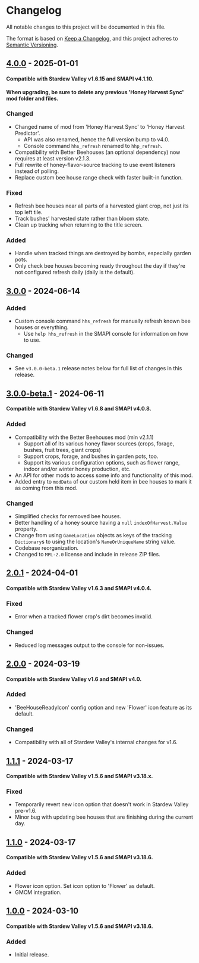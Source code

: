 # Changelog

All notable changes to this project will be documented in this file.

The format is based on [Keep a Changelog](https://keepachangelog.com/en/1.1.0/),
and this project adheres to [Semantic Versioning](https://semver.org/spec/v2.0.0.html).

## [4.0.0] - 2025-01-01
#### Compatible with Stardew Valley v1.6.15 and SMAPI v4.1.10.

**When upgrading, be sure to delete any previous 'Honey Harvest Sync' mod folder and files.**

### Changed
- Changed name of mod from 'Honey Harvest Sync' to 'Honey Harvest Predictor'.
	- API was also renamed, hence the full version bump to v4.0.
	- Console command `hhs_refresh` renamed to `hhp_refresh`.
- Compatibility with Better Beehouses (an optional dependency) now requires at least version v2.1.3.
- Full rewrite of honey-flavor-source tracking to use event listeners instead of polling.
- Replace custom bee house range check with faster built-in function.

### Fixed
- Refresh bee houses near all parts of a harvested giant crop, not just its top left tile.
- Track bushes' harvested state rather than bloom state.
- Clean up tracking when returning to the title screen.

### Added
- Handle when tracked things are destroyed by bombs, especially garden pots.
- Only check bee houses becoming ready throughout the day if they're not configured refresh daily (daily is the default).


## [3.0.0] - 2024-06-14

### Added
- Custom console command `hhs_refresh` for manually refresh known bee houses or everything.
	- Use `help hhs_refresh` in the SMAPI console for information on how to use.

### Changed
- See `v3.0.0-beta.1` release notes below for full list of changes in this release.


## [3.0.0-beta.1] - 2024-06-11
#### Compatible with Stardew Valley v1.6.8 and SMAPI v4.0.8.

### Added
- Compatibility with the Better Beehouses mod (min v2.1.1)
	- Support all of its various honey flavor sources (crops, forage, bushes, fruit trees, giant crops)
	- Support crops, forage, and bushes in garden pots, too.
	- Support its various configuration options, such as flower range, indoor and/or winter honey production, etc.
- An API for other mods to access some info and functionality of this mod.
- Added entry to `modData` of our custom held item in bee houses to mark it as coming from this mod.

### Changed
- Simplified checks for removed bee houses.
- Better handling of a honey source having a `null` `indexOfHarvest.Value` property.
- Change from using `GameLocation` objects as keys of the tracking `Dictionary`s to using the location's `NameOrUniqueName` string value.
- Codebase reorganization.
- Changed to `MPL-2.0` license and include in release ZIP files.


## [2.0.1] - 2024-04-01
#### Compatible with Stardew Valley v1.6.3 and SMAPI v4.0.4.

### Fixed
- Error when a tracked flower crop's dirt becomes invalid.

### Changed
- Reduced log messages output to the console for non-issues.


## [2.0.0] - 2024-03-19
#### Compatible with Stardew Valley v1.6 and SMAPI v4.0.

### Added
- 'BeeHouseReadyIcon' config option and new 'Flower' icon feature as its default.

### Changed
- Compatibility with all of Stardew Valley's internal changes for v1.6.


## [1.1.1] - 2024-03-17
#### Compatible with Stardew Valley v1.5.6 and SMAPI v3.18.x.

### Fixed
- Temporarily revert new icon option that doesn't work in Stardew Valley pre-v1.6.
- Minor bug with updating bee houses that are finishing during the current day.


## [1.1.0] - 2024-03-17
#### Compatible with Stardew Valley v1.5.6 and SMAPI v3.18.6.

### Added
- Flower icon option. Set icon option to 'Flower' as default.
- GMCM integration.


## [1.0.0] - 2024-03-10
#### Compatible with Stardew Valley v1.5.6 and SMAPI v3.18.6.

### Added
- Initial release.

[4.0.0]: https://github.com/voltaek/StardewMods/releases/tag/HHP-v4.0.0
[3.0.0]: https://github.com/voltaek/StardewMods/releases/tag/v3.0.0
[3.0.0-beta.1]: https://github.com/voltaek/StardewMods/releases/tag/v3.0.0-beta.1
[2.0.1]: https://github.com/voltaek/StardewMods/releases/tag/v2.0.1
[2.0.0]: https://github.com/voltaek/StardewMods/releases/tag/v2.0.0
[1.1.1]: https://github.com/voltaek/StardewMods/releases/tag/v1.1.1
[1.1.0]: https://github.com/voltaek/StardewMods/releases/tag/v1.1.0
[1.0.0]: https://github.com/voltaek/StardewMods/releases/tag/v1.0.0
